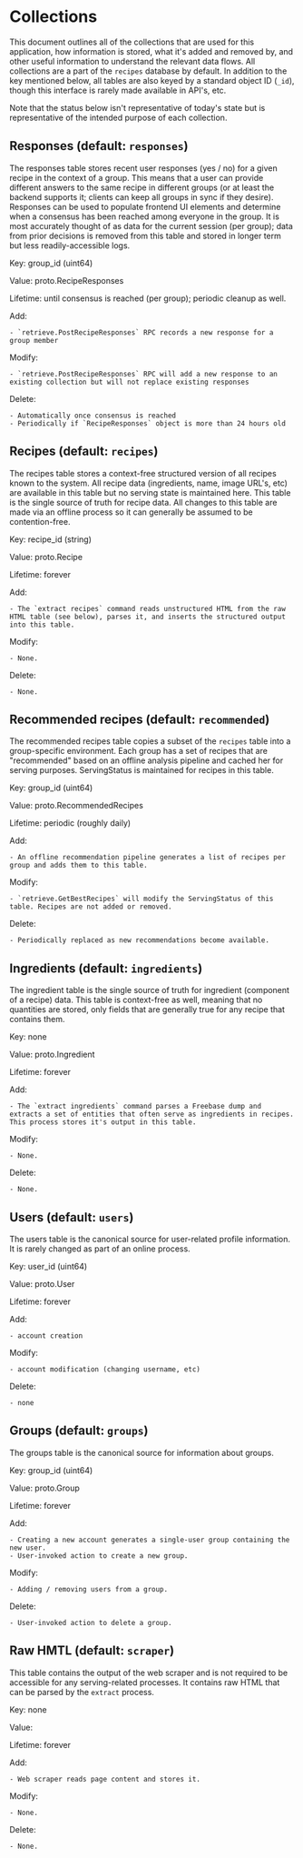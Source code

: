 Collections
============

This document outlines all of the collections that are used for this application, how information
is stored, what it's added and removed by, and other useful information to understand the relevant
data flows. All collections are a part of the `recipes` database by default. In addition to the
key mentioned below, all tables are also keyed by a standard object ID (`_id`), though this interface
is rarely made available in API's, etc.

Note that the status below isn't representative of today's state but is representative of the
intended purpose of each collection.

Responses (default: `responses`)
---------------------------------

The responses table stores recent user responses (yes / no) for a given recipe in the context
of a group. This means that a user can provide different answers to the same recipe in different
groups (or at least the backend supports it; clients can keep all groups in sync if they desire).
Responses can be used to populate frontend UI elements and determine when a consensus has been
reached among everyone in the group. It is most accurately thought of as data for the current
session (per group); data from prior decisions is removed from this table and stored in longer
term but less readily-accessible logs.

Key: group_id (uint64)

Value: proto.RecipeResponses

Lifetime: until consensus is reached (per group); periodic cleanup as well.

Add:

	- `retrieve.PostRecipeResponses` RPC records a new response for a group member

Modify:

	- `retrieve.PostRecipeResponses` RPC will add a new response to an existing collection but will not replace existing responses
	  
Delete:

	- Automatically once consensus is reached
	- Periodically if `RecipeResponses` object is more than 24 hours old

Recipes (default: `recipes`)
------------------------------

The recipes table stores a context-free structured version of all recipes known to the system.
All recipe data (ingredients, name, image URL's, etc) are available in this table but no serving
state is maintained here. This table is the single source of truth for recipe data. All changes
to this table are made via an offline process so it can generally be assumed to be contention-free.

Key: recipe_id (string)

Value: proto.Recipe

Lifetime: forever

Add:

	- The `extract recipes` command reads unstructured HTML from the raw HTML table (see below), parses it, and inserts the structured output into this table.

Modify:

	- None.
	
Delete:

	- None.

Recommended recipes (default: `recommended`)
---------------------------------------------

The recommended recipes table copies a subset of the `recipes` table into a group-specific environment. Each group has a set of recipes that are "recommended"
based on an offline analysis pipeline and cached her for serving purposes. ServingStatus is maintained for recipes in this table.

Key: group_id (uint64)

Value: proto.RecommendedRecipes

Lifetime: periodic (roughly daily)

Add:

	- An offline recommendation pipeline generates a list of recipes per group and adds them to this table.
	
Modify:

	- `retrieve.GetBestRecipes` will modify the ServingStatus of this table. Recipes are not added or removed.
	
Delete:

	- Periodically replaced as new recommendations become available.

Ingredients (default: `ingredients`)
-------------------------------------

The ingredient table is the single source of truth for ingredient (component of a recipe) data. This table is context-free as well, meaning that no
quantities are stored, only fields that are generally true for any recipe that contains them.

Key: none

Value: proto.Ingredient

Lifetime: forever

Add:

	- The `extract ingredients` command parses a Freebase dump and extracts a set of entities that often serve as ingredients in recipes. This process stores it's output in this table.

Modify:

	- None.
	
Delete:

	- None.

Users (default: `users`)
-------------------------

The users table is the canonical source for user-related profile information.
It is rarely changed as part of an online process.

Key: user_id (uint64)

Value: proto.User

Lifetime: forever

Add: 

	- account creation
Modify: 

	- account modification (changing username, etc)
Delete: 

	- none

Groups (default: `groups`)
------------------------------

The groups table is the canonical source for information about groups. 

Key: group_id (uint64)

Value: proto.Group

Lifetime: forever

Add:

	- Creating a new account generates a single-user group containing the new user.
	- User-invoked action to create a new group.

Modify:

	- Adding / removing users from a group.
	
Delete:

	- User-invoked action to delete a group.

Raw HMTL (default: `scraper`)
------------------------------

This table contains the output of the web scraper and is not required to be accessible
for any serving-related processes. It contains raw HTML that can be parsed by the `extract`
process.

Key: none

Value: <TBD>

Lifetime: forever

Add:

	- Web scraper reads page content and stores it.
	
Modify:

	- None.
	
Delete:

	- None.
